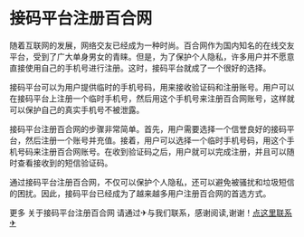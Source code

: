 # 接码平台注册百合网

随着互联网的发展，网络交友已经成为一种时尚。百合网作为国内知名的在线交友平台，受到了广大单身男女的青睐。但是，为了保护个人隐私，许多用户并不愿意直接使用自己的手机号进行注册。这时，接码平台就成了一个很好的选择。

接码平台可以为用户提供临时的手机号码，用来接收验证码和注册账号。用户可以在接码平台上注册一个临时手机号，然后用这个手机号来注册百合网账号，这样就可以保护自己的真实手机号不被泄露。

接码平台注册百合网的步骤非常简单。首先，用户需要选择一个信誉良好的接码平台，然后注册一个账号并充值。接着，用户可以选择一个临时手机号码，用这个手机号码来注册百合网账号。在收到验证码之后，用户就可以完成注册，并且可以随时查看接收到的短信验证码。

通过接码平台注册百合网，不仅可以保护个人隐私，还可以避免被骚扰和垃圾短信的困扰。因此，接码平台已经成为了越来越多用户注册百合网的首选方式。

更多 关于接码平台注册百合网 请通过✈与我们联系，感谢阅读,谢谢！[点这里联系✈](https://1.k02.cc)